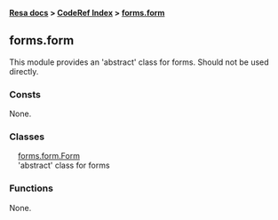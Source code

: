 **[Resa docs](../../index.md) > [CodeRef Index](../index.md) > [forms.form](#formsform)**

## forms.form

This module provides an 'abstract' class for forms. Should not be used directly.

### Consts

None.

### Classes

&nbsp;&nbsp;&nbsp;&nbsp;[forms.form.Form](cform.md#formsformform)<br>
&nbsp;&nbsp;&nbsp;&nbsp;'abstract' class for forms

### Functions

None.
